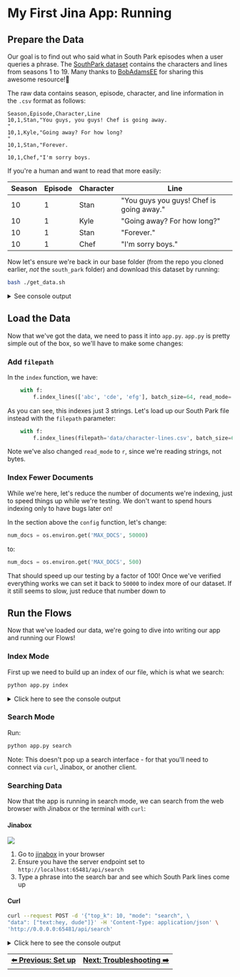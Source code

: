 # My First Jina App: Running

## Prepare the Data

Our goal is to find out who said what in South Park episodes when a user queries a phrase. The [SouthPark dataset](https://github.com/BobAdamsEE/SouthParkData/) contains the characters and lines from seasons 1 to 19. Many thanks to [BobAdamsEE](https://github.com/BobAdamsEE) for sharing this awesome resource!👏

The raw data contains season, episode, character, and line information in the `.csv` format as follows:

```csv
Season,Episode,Character,Line
10,1,Stan,"You guys, you guys! Chef is going away.
"
10,1,Kyle,"Going away? For how long?
"
10,1,Stan,"Forever.
"
10,1,Chef,"I'm sorry boys.
```

If you're a human and want to read that more easily:

| Season | Episode | Character | Line                                    | 
| ---    | ---     | ---       | ---                                     | 
| 10     | 1       | Stan      | "You guys you guys! Chef is going away." | 
| 10     | 1       | Kyle      | "Going away? For how long?"              |
| 10     | 1       | Stan      | "Forever."                               |
| 10     | 1       | Chef      | "I'm sorry boys."                        |

Now let's ensure we're back in our base folder (from the repo you cloned earlier, *not* the `south_park` folder) and download this dataset by running:

```bash
bash ./get_data.sh
```

<details>
  <summary>See console output</summary>

```bash
Cloning into './south_park/data'...
remote: Enumerating objects: 3852, done.
remote: Total 3852 (delta 0), reused 0 (delta 0), pack-reused 3852
Receiving objects: 100% (3852/3852), 5.11 MiB | 2.37 MiB/s, done.
Resolving deltas: 100% (40/40), done.
```

</details>

## Load the Data

Now that we've got the data, we need to pass it into `app.py`. `app.py` is pretty simple out of the box, so we'll have to make some changes:

### Add `filepath`

In the `index` function, we have:

```python
    with f:
        f.index_lines(['abc', 'cde', 'efg'], batch_size=64, read_mode='rb', size=num_docs)
```

As you can see, this indexes just 3 strings. Let's load up our South Park file instead with the `filepath` parameter:

```python
    with f:
        f.index_lines(filepath='data/character-lines.csv', batch_size=64, read_mode='r', size=num_docs)
```

Note we've also changed `read_mode` to `r`, since we're reading strings, not bytes.

### Index Fewer Documents

While we're here, let's reduce the number of documents we're indexing, just to speed things up while we're testing. We don't want to spend hours indexing only to have bugs later on!

In the section above the `config` function, let's change:

```python
num_docs = os.environ.get('MAX_DOCS', 50000)
```

to:

```python
num_docs = os.environ.get('MAX_DOCS', 500)
```

That should speed up our testing by a factor of 100! Once we've verified everything works we can set it back to `50000` to index more of our dataset. If it still seems to slow, just reduce that number down to 

## Run the Flows

Now that we've loaded our data, we're going to dive into writing our app and running our Flows!

### Index Mode

First up we need to build up an index of our file, which is what we search:

```bash
python app.py index
```

<details>
<summary>Click here to see the console output</summary>

<p align="center">
  <img src="images/index-demo.png?raw=true" alt="index flow console output">
</p>

</details>

### Search Mode

Run:

```bash
python app.py search
```

Note: This doesn't pop up a search interface - for that you'll need to connect via `curl`, Jinabox, or another client.

### Searching Data

Now that the app is running in search mode, we can search from the web browser with Jinabox or the terminal with `curl`:

#### Jinabox

![](https://raw.githubusercontent.com/jina-ai/jinabox.js/master/.github/jinabox.gif)
 
1. Go to [jinabox](https://jina.ai/jinabox.js) in your browser
2. Ensure you have the server endpoint set to `http://localhost:65481/api/search`
3. Type a phrase into the search bar and see which South Park lines come up

#### Curl

```bash
curl --request POST -d '{"top_k": 10, "mode": "search", \
"data": ["text:hey, dude"]}' -H 'Content-Type: application/json' \
'http://0.0.0.0:65481/api/search'
```

<details>
<summary>Click here to see the console output</summary>

<p align="center">
  <img src="images/query-demo.png?raw=true" alt="query flow console output">
</p>

</details>



<table width="100%">
  <tr>
    <td align="left" style="text-align:right">
      <strong><a href="./01_setup.md">⬅️ Previous: Set up</a></strong>
    </td>
    <td align="right" style="text-align:right">
      <strong><a href="./03_troubleshooting.md">Next: Troubleshooting ➡️</a></strong>
    </td>
  </tr>
</table>
